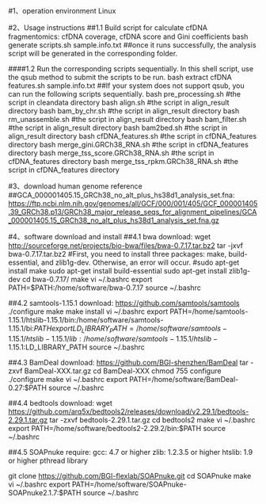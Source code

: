 #1、operation environment
Linux


#2、Usage instructions
##1.1 Build script for calculate cfDNA fragmentomics: cfDNA coverage, cfDNA score and Gini coefficients
bash generate scripts.sh sample.info.txt  ##once it runs successfully, the analysis script will be generated in the corresponding folder.

####1.2 Run the corresponding scripts sequentially. In this shell script, use the qsub method to submit the scripts to be run.
bash extract cfDNA features.sh sample.info.txt
##If your system does not support qsub, you can run the following scripts sequentially.
bash pre_processing.sh #the script in cleandata directory
bash align.sh  #the script in align_result directory
bash bam_by_chr.sh #the script in align_result directory
bash rm_unassemble.sh #the script in align_result directory
bash bam_filter.sh #the script in align_result directory
bash bam2bed.sh #the script in align_result directory
bash cfDNA_features.sh #the script in cfDNA_features directory
bash merge_gini.GRCh38_RNA.sh #the script in cfDNA_features directory
bash merge_tss_score.GRCh38_RNA.sh #the script in cfDNA_features directory
bash merge_tss_rpkm.GRCh38_RNA.sh #the script in cfDNA_features directory


#3、download human genome reference
##GCA_000001405.15_GRCh38_no_alt_plus_hs38d1_analysis_set.fna:
https://ftp.ncbi.nlm.nih.gov/genomes/all/GCF/000/001/405/GCF_000001405.39_GRCh38.p13/GRCh38_major_release_seqs_for_alignment_pipelines/GCA_000001405.15_GRCh38_no_alt_plus_hs38d1_analysis_set.fna.gz

#4、software download and install
##4.1 bwa
download: wget http://sourceforge.net/projects/bio-bwa/files/bwa-0.7.17.tar.bz2
tar -jxvf bwa-0.7.17.tar.bz2
#First, you need to install three packages: make, build-essential, and zlib1g-dev. Otherwise, an error will occur.
#sudo apt-get install make sudo apt-get install build-essential sudo apt-get install zlib1g-dev
cd bwa-0.7.17/
make
vi ~/.bashrc
export PATH=$PATH:/home/software/bwa-0.7.17
source ~/.bashrc

##4.2 samtools-1.15.1
download: https://github.com/samtools/samtools
./configure
make
make install
vi ~/.bashrc
export PATH=/home/samtools-1.15.1/htslib-1.15.1/bin:/home/software/samtools-1.15.1/bi:$PATH
export LD_LIBRARY_PATH=/home/software/samtools-1.15.1/htslib-1.15.1/lib:/home/software/samtools-1.15.1/htslib-1.15.1:$LD_LIBRARY_PATH
source ~/.bashrc

##4.3 BamDeal
download: https://github.com/BGI-shenzhen/BamDeal
tar -zxvf  BamDeal-XXX.tar.gz
cd BamDeal-XXX
chmod 755  configure  
./configure
make
vi ~/.bashrc
export PATH=/home/software/BamDeal-0.27:$PATH
source ~/.bashrc

##4.4 bedtools
download: wget https://github.com/arq5x/bedtools2/releases/download/v2.29.1/bedtools-2.29.1.tar.gz
tar -zxvf bedtools-2.29.1.tar.gz
cd bedtools2
make
vi ~/.bashrc
export PATH=/home/software/bedtools2-2.29.2/bin:$PATH
source ~/.bashrc

##4.5 SOAPnuke
require: gcc: 4.7 or higher
         zlib: 1.2.3.5 or higher
         htslib: 1.9 or higher
         pthread library
         
git clone https://github.com/BGI-flexlab/SOAPnuke.git
cd SOAPnuke
make
vi ~/.bashrc
export PATH=/home/software/SOAPnuke-SOAPnuke2.1.7:$PATH
source ~/.bashrc
